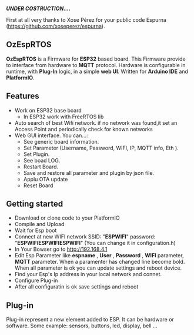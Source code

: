 ***UNDER COSTRUCTION....***


First at all very thanks to Xose Pérez for your public code Espurna (https://github.com/xoseperez/espurna).

## OzEspRTOS 

**OzEspRTOS** is a Firmware for **ESP32** based board. This Firmware provide to interface from hardware to **MQTT** protocol. Hardware is configurable in runtime, with **Plug-In** logic, in a simple **web UI**. Written for **Arduino IDE** and **PlatformIO**.

## Features

* Work on ESP32 base board
    * In ESP32 work with FreeRTOS lib
* Auto search of best Wifi network. if no network was found,it set an Access Point and periodically check for known networks
* Web GUI interface. You can...:
    * See generic board information.
    * Set Parameter (Username, Password, WIFI, IP, MQTT info, Eth ).
    * Set Plugin.
    * See boad LOG.
    * Restart Board.
    * Save and restore all parameter and plugin by json file.
    * Applu OTA update
    * Reset Board 

## Getting started
* Download or clone code to your PlatformIO
 * Compile and Upload 
 * Wait for Esp boot
 * Connect at new WIFI network SSID: "**ESPWIFI**" password: "**ESPWIFIESPWIFIESPWIFI**"  (You can change it in configuration.h)
 * In Your Bowser go to http://192.168.4.1
 * Edit Esp Parameter like **espname** , **User** , **Password** , **WIFI** parameter, **MQTT** parameter. When a paramenter has changed line become bold. When all parameter is ok you can update settings and reboot device.
 * Find your Esp's Ip address in your local network and connet.
 * Configure Plug-in
 * After all configuratin is ok save settings and reboot

         
## Plug-in
Plug-in represent a new element added to ESP. It can be hardware or software. Some example:  sensors, buttons, led, display, bell ...


